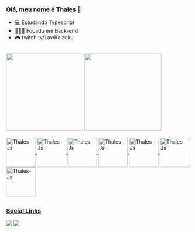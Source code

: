 ### Olá, meu nome é Thales 👋 

- 💻 Estudando Typescript
- 👨🏻‍💻 Focado em Back-end
- 🎮 twitch.tv/LawKaizoku

##
<div>
<a href="https://github.com/ThalesAbdon">  
<img height="210cm"  src="https://github-readme-stats.vercel.app/api?username=ThalesAbdon&show_icons=true&theme=react"/>
<img height="210cm"  src="https://github-readme-stats.vercel.app/api/top-langs/?username=ThalesAbdon&layout=compact&langs_count=16&theme=react"/>
</div>

<div style="display: inline_block"><br>
<img align="center" alt="Thales-Js" height="80" width="80" src="https://cdn.jsdelivr.net/gh/devicons/devicon/icons/java/java-original-wordmark.svg" />
<img align="center" alt="Thales-Js" height="80" width="80" src="https://cdn.jsdelivr.net/gh/devicons/devicon/icons/c/c-original.svg" /> 
<img align="center" alt="Thales-Js" height="80" width="80" src="https://cdn.jsdelivr.net/gh/devicons/devicon/icons/javascript/javascript-original.svg"> 
<img align="center" alt="Thales-Js" height="80" width="80" src="https://cdn.jsdelivr.net/gh/devicons/devicon/icons/python/python-original-wordmark.svg" />
<img align="center" alt="Thales-Js" height="80" width="80" src="https://cdn.jsdelivr.net/gh/devicons/devicon/icons/csharp/csharp-original.svg" />
<img align="center" alt="Thales-Js" height="80" width="80" src="https://cdn.jsdelivr.net/gh/devicons/devicon/icons/html5/html5-original.svg" />
<img align="center" alt="Thales-Js" height="80" width="80" src="https://cdn.jsdelivr.net/gh/devicons/devicon/icons/css3/css3-original.svg" />
</div>
  
##

### Social Links
<div>
<a href = "mailto:thales.sousufpi@gmail.com"> <img src= "https://img.shields.io/badge/Gmail-D14836?style=for-the-badge&logo=gmail&logoColor=white"></a>
<a href = "https://www.linkedin.com/in/thales-abdon/"> <img src= "https://img.shields.io/badge/LinkedIn-0077B5?style=for-the-badge&logo=linkedin&logoColor=white" target="_blank"> </a>
  
</div>
